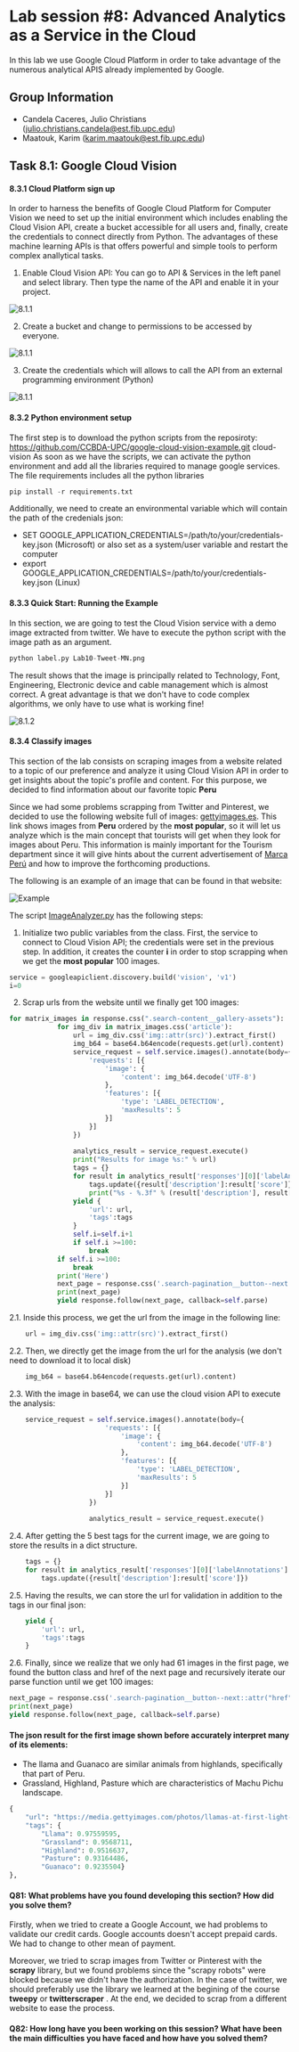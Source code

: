 # Lab session #8: Advanced Analytics as a Service in the Cloud

In this lab we use Google Cloud Platform in order to take advantage of the numerous analytical APIS already implemented by Google. 

## Group Information
* Candela Caceres, Julio Christians (julio.christians.candela@est.fib.upc.edu)
* Maatouk, Karim (karim.maatouk@est.fib.upc.edu)

## Task 8.1: Google Cloud Vision

#### 8.3.1 Cloud Platform sign up

In order to harness the benefits of Google Cloud Platform for Computer Vision we need to set up the initial environment which includes enabling the Cloud Vision API, create a bucket accessible for all users and, finally, create the credentials to connect directly from Python. The advantages of these machine learning APIs is that offers powerful and simple tools to perform complex anallytical tasks.

1) Enable Cloud Vision API: You can go to API & Services in the left panel and select library. Then type the name of the API and enable it in your project.

![8.1.1](Images/8.1.1.Vision.PNG)

2) Create a bucket and change to permissions to be accessed by everyone.

![8.1.1](Images/8.1.1.Bucket.PNG)

3) Create the credentials which will allows to call the API from an external programming environment (Python)

![8.1.1](Images/8.1.1.Credentials.PNG)

#### 8.3.2 Python environment setup

The first step is to download the python scripts from the reposiroty: https://github.com/CCBDA-UPC/google-cloud-vision-example.git cloud-vision
As soon as we have the scripts, we can activate the python environment and add all the libraries required to manage google services. The file requirements includes all the python libraries

```python
pip install -r requirements.txt
```

Additionally, we need to create an environmental variable which will contain the path of the credenials json:
- SET GOOGLE_APPLICATION_CREDENTIALS=/path/to/your/credentials-key.json (Microsoft) or also set as a system/user variable and restart the computer
- export GOOGLE_APPLICATION_CREDENTIALS=/path/to/your/credentials-key.json (Linux)

#### 8.3.3 Quick Start: Running the Example

In this section, we are going to test the Cloud Vision service with a demo image extracted from twitter. We have to execute the python script with the image path as an argument.

```python
python label.py Lab10-Tweet-MN.png
```

The result shows that the image is principally related to Technology, Font, Engineering, Electronic device and cable management which is almost correct. A great advantage is that we don't have to code complex algorithms, we only have to use what is working fine!

![8.1.2](Images/8.3.InitialTest.PNG)

#### 8.3.4 Classify images

This section of the lab consists on scraping images from a website related to a topic of our preference and analyze it using Cloud Vision API in order to get insights about the topic's profile and content. For this purpose, we decided to find information about our favorite topic __Peru__

Since we had some problems scrapping from Twitter and Pinterest, we decided to use the following website full of images: [gettyimages.es](https://www.gettyimages.es/fotos/peru?mediatype=photography&phrase=peru&sort=mostpopular). This link shows images from __Peru__ ordered by the __most popular__, so it will let us analyze which is the main concept that tourists will get when they look for images about Peru. This information is mainly important for the Tourism department since it will give hints about the current advertisement of [Marca Perú](https://peru.info/es-pe/) and how to improve the forthcoming productions. 

The following is an example of an image that can be found in that website:

![Example](https://media.gettyimages.com/photos/llamas-at-first-light-at-machu-picchu-peru-picture-id542826216?k=6&m=542826216&s=612x612&w=0&h=DWrw_k_v-JDmiD0IkFZNhson7DC0POuYN7Yk3fvKKFw=)

The script [ImageAnalyzer.py](https://github.com/JulioCandela1993/CLOUD-COMPUTING-CLASS-2020-Lab8/blob/master/ImageAnalyzer.py) has the following steps:

1. Initialize two public variables from the class. First, the service to connect to Cloud Vision API; the credentials were set in the previous step. In addition, it creates the counter __i__ in order to stop scrapping when we get the __most popular__ 100 images.

```python
service = googleapiclient.discovery.build('vision', 'v1')
i=0
```

2. Scrap urls from the website until we finally get 100 images:

```python
for matrix_images in response.css(".search-content__gallery-assets"):
            for img_div in matrix_images.css('article'):
                url = img_div.css('img::attr(src)').extract_first()
                img_b64 = base64.b64encode(requests.get(url).content)
                service_request = self.service.images().annotate(body={
                    'requests': [{
                        'image': {
                            'content': img_b64.decode('UTF-8')
                        },
                        'features': [{
                            'type': 'LABEL_DETECTION',
                            'maxResults': 5
                        }]
                    }]
                })
    
                analytics_result = service_request.execute()
                print("Results for image %s:" % url)
                tags = {}
                for result in analytics_result['responses'][0]['labelAnnotations']:
                    tags.update({result['description']:result['score']})
                    print("%s - %.3f" % (result['description'], result['score']))
                yield {
                    'url': url,
                    'tags':tags
                }
                self.i=self.i+1
                if self.i >=100:
                    break
            if self.i >=100:
                break
            print('Here')
            next_page = response.css('.search-pagination__button--next::attr("href")').extract_first()
            print(next_page)
            yield response.follow(next_page, callback=self.parse)
```

2.1. Inside this process, we get the url from the image in the following line:

```python
	url = img_div.css('img::attr(src)').extract_first()
```

2.2. Then, we directly get the image from the url for the analysis (we don't need to download it to local disk)

```python
	img_b64 = base64.b64encode(requests.get(url).content)
```

2.3. With the image in base64, we can use the cloud vision API to execute the analysis:

```python
	service_request = self.service.images().annotate(body={
						'requests': [{
							'image': {
								'content': img_b64.decode('UTF-8')
							},
							'features': [{
								'type': 'LABEL_DETECTION',
								'maxResults': 5
							}]
						}]
					})
		
					analytics_result = service_request.execute()
```

2.4. After getting the 5 best tags for the current image, we are going to store the results in a dict structure.

```python
	tags = {}
	for result in analytics_result['responses'][0]['labelAnnotations']:
		tags.update({result['description']:result['score']})
```

2.5. Having the results, we can store the url for validation in addition to the tags in our final json:

```python
	yield {
		'url': url,
		'tags':tags
	}
```

2.6. Finally, since we realize that we only had 61 images in the first page, we found the button class and href of the next page and recursively iterate our parse function until we get 100 images:

```python
next_page = response.css('.search-pagination__button--next::attr("href")').extract_first()
print(next_page)
yield response.follow(next_page, callback=self.parse)
```

#### The json result for the first image shown before accurately interpret many of its elements:
- The llama and Guanaco are similar animals from highlands, specifically that part of Peru.
- Grassland, Highland, Pasture which are characteristics of Machu Pichu landscape.

```python
{
	"url": "https://media.gettyimages.com/photos/llamas-at-first-light-at-machu-picchu-peru-picture-id542826216?k=6&m=542826216&s=612x612&w=0&h=DWrw_k_v-JDmiD0IkFZNhson7DC0POuYN7Yk3fvKKFw=", 
	"tags": {
		"Llama": 0.97559595, 
		"Grassland": 0.9568711, 
		"Highland": 0.9516637, 
		"Pasture": 0.93164486, 
		"Guanaco": 0.9235504}
},
```

#### Q81: What problems have you found developing this section? How did you solve them?

Firstly, when we tried to create a Google Account, we had problems to validate our credit cards. Google accounts doesn't accept prepaid cards. We had to change to other mean of payment.

Moreover, we tried to scrap images from Twitter or Pinterest with the __scrapy__ library, but we found problems since the "scrapy robots" were blocked because we didn't have the authorization. In the case of twitter, we should preferably use the library we learned at the begining of the course __tweepy__ or __twitterscraper__ .  At the end, we decided to scrap from a different website to ease the process.
 

#### Q82: How long have you been working on this session? What have been the main difficulties you have faced and how have you solved them?